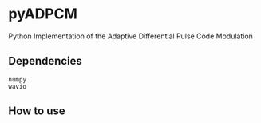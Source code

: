 # pyADPCM
Python Implementation of the Adaptive Differential Pulse Code Modulation


## Dependencies
```
numpy
wavio
```

## How to use

```
```
